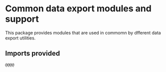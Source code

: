 # Common data export modules and support

This package provides modules that are used in commomn by dfferent data export utilities.

## Imports provided

```
@@@@
```


